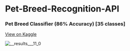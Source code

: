 # Pet-Breed-Recognition-API

<h3>Pet Breed Classifier (86% Accuracy) [35 classes]</h3>
<a href="https://www.kaggle.com/zeyadkhalid/pet-breed-classifier" target="_blank">View on Kaggle</a>

![__results___11_0](https://user-images.githubusercontent.com/50156227/171466013-406decdf-ed28-45ba-b4c6-498ed3a8ff31.png)
